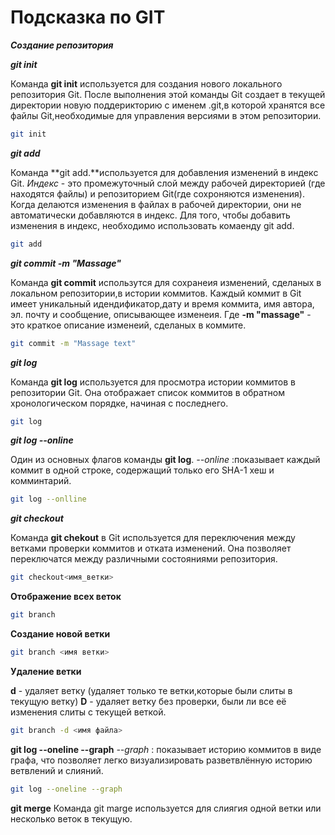# Подсказка по GIT

***Создание репозитория***
 
 ***git init***

 Команда **git init** используется для создания нового локального репозитория Git. После выполнения этой команды Git создает в текущей директории новую поддерикторию с именем .git,в которой хранятся все файлы Git,необходимые для управления версиями в этом репозитории.
```sh
git init 
```
***git add***

Команда **git add.**используется для добавления изменений в индекс Git. *Индекс* - это промежуточный слой между рабочей директорией (где находятся файлы) и репозиторием Git(где сохроняются изменения). Когда делаются изменения в файлах в рабочей директории, они не автоматически добавляются в индекс. Для того, чтобы добавить изменения в индекс, необходимо использовать комаенду git add.
```sh
git add
```
***git commit -m "Massage"***

Команда **git commit** использутся для сохранеия изменений, сделаных в локальном репозитории,в истории коммитов. Каждый коммит в Git имеет уникальный идендификатор,дату и время коммита, имя автора, эл. почту и сообщение, описывающее изменеия. Где **-m "massage"** - это краткое описание изменеий, сделаных в коммите.
```sh
git commit -m "Massage text"
```
 ***git log***

 Команда **git log** используется для просмотра истории коммитов в репозитории Git. Она отображает список коммитов в обратном хронологическом порядке, начиная с последнего. 
```sh
git log
```
***git log --online***

Один из основных флагов команды **git log**.
*--online* :показывает каждый коммит в одной строке, содержащий только его SHA-1 хеш и комминтарий. 
```sh
git log --onlline
```
***git checkout***

Команда **git chekout** в Git используется для переключения между ветками проверки коммитов и отката изменений. Она позволяет переключатся между различными состояниями репозитория.
```sh
git checkout<имя_ветки>
```

**Отображение всех веток**
```sh
git branch
```

**Создание новой ветки**
```sh
git branch <имя ветки>
```

**Удаление ветки**

**d** - удаляет ветку (удаляет только те ветки,которые были слиты в текущую ветку)
**D** - удаляет ветку без проверки, были ли все её изменения слиты с текущей веткой.
```sh
git branch -d <имя файла>
```

**git log --oneline --graph**
*--graph* : показывает историю коммитов в виде графа, что позволяет легко визуализировать разветвлённую историю ветвлений и слияний.
```sh
git log --oneline --graph
```

**git merge**
Команда git marge используется для слиягия одной ветки или несколько веток в текущую.
